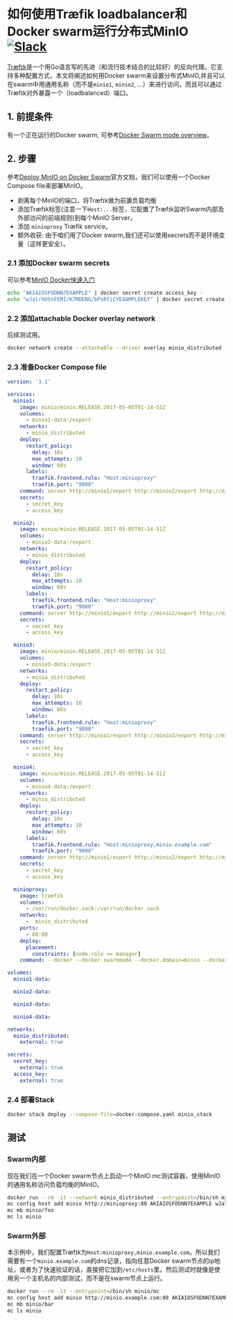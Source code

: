 # 如何使用Træfik loadbalancer和Docker swarm运行分布式MinIO [![Slack](https://slack.minio.io/slack?type=svg)](https://slack.minio.io)

[Træfɪk](https://traefik.io/)是一个用Go语言写的先进（和流行技术结合的比较好）的反向代理。它支持多种配置方式，本文将阐述如何用Docker swarm来设置分布式MinIO,并且可以在swarm中用通用名称（而不是`minio1`, `minio2`, ...）来进行访问，而且可以通过Træfɪk对外暴露一个（loadbalanced）端口。

## 1. 前提条件

有一个正在运行的Docker swarm, 可参考[Docker Swarm mode overview](https://docs.docker.com/engine/swarm/)。

## 2. 步骤

参考[Deploy MinIO on Docker Swarm](https://docs.minio.io/docs/deploy-minio-on-docker-swarm)官方文档，我们可以使用一个Docker Compose file来部署MinIO。

* 剥离每个MinIO的端口，将Træfɪk做为前置负载均衡
* 添加Træfɪk标签(注意一下`Host:...`标签，它配置了Træfɪk监听Swarm内部及外部访问的前端规则)到每个MinIO Server。
* 添加 `minioproxy` Træfik service。
* 额外收获: 由于咱们用了Docker swarm,我们还可以使用secrets而不是环境变量（这样更安全）。

### 2.1 添加Docker swarm secrets

可以参考[MinIO Docker快速入门](https://docs.minio.io/docs/minio-docker-quickstart-guide)

```sh
echo "AKIAIOSFODNN7EXAMPLE" | docker secret create access_key -
echo "wJalrXUtnFEMI/K7MDENG/bPxRfiCYEXAMPLEKEY" | docker secret create secret_key -
```

### 2.2 添加attachable Docker overlay network

后续测试用。

```sh
docker network create --attachable --driver overlay minio_distributed
```

### 2.3 准备Docker Compose file

```yml
version: '3.1'

services:
  minio1:
    image: minio/minio:RELEASE.2017-05-05T01-14-51Z
    volumes:
      - minio1-data:/export
    networks:
      - minio_distributed
    deploy:
      restart_policy:
        delay: 10s
        max_attempts: 10
        window: 60s
      labels:
        traefik.frontend.rule: "Host:minioproxy"
        traefik.port: "9000"
    command: server http://minio1/export http://minio2/export http://minio3/export http://minio4/export
    secrets:
      - secret_key
      - access_key

  minio2:
    image: minio/minio:RELEASE.2017-05-05T01-14-51Z
    volumes:
      - minio2-data:/export
    networks:
      - minio_distributed
    deploy:
      restart_policy:
        delay: 10s
        max_attempts: 10
        window: 60s
      labels:
        traefik.frontend.rule: "Host:minioproxy"
        traefik.port: "9000"
    command: server http://minio1/export http://minio2/export http://minio3/export http://minio4/export
    secrets:
      - secret_key
      - access_key

  minio3:
    image: minio/minio:RELEASE.2017-05-05T01-14-51Z
    volumes:
      - minio3-data:/export
    networks:
      - minio_distributed
    deploy:
      restart_policy:
        delay: 10s
        max_attempts: 10
        window: 60s
      labels:
        traefik.frontend.rule: "Host:minioproxy"
        traefik.port: "9000"
    command: server http://minio1/export http://minio2/export http://minio3/export http://minio4/export
    secrets:
      - secret_key
      - access_key

  minio4:
    image: minio/minio:RELEASE.2017-05-05T01-14-51Z
    volumes:
      - minio4-data:/export
    networks:
      - minio_distributed
    deploy:
      restart_policy:
        delay: 10s
        max_attempts: 10
        window: 60s
      labels:
        traefik.frontend.rule: "Host:minioproxy,minio.example.com"
        traefik.port: "9000"
    command: server http://minio1/export http://minio2/export http://minio3/export http://minio4/export
    secrets:
      - secret_key
      - access_key

  minioproxy:
    image: traefik
    volumes:
      - /var/run/docker.sock:/var/run/docker.sock
    networks:
      -  minio_distributed
    ports:
      - 80:80
    deploy:
      placement:
        constraints: [node.role == manager]
    command: --docker --docker.swarmmode --docker.domain=minio --docker.watch --web

volumes:
  minio1-data:

  minio2-data:

  minio3-data:

  minio4-data:

networks:
  minio_distributed:
    external: true

secrets:
  secret_key:
    external: true
  access_key:
    external: true
```

### 2.4 部署Stack

```sh
docker stack deploy --compose-file=docker-compose.yaml minio_stack
```

## 测试

### Swarm内部

现在我们在一个Docker swarm节点上启动一个MinIO mc测试容器，使用MinIO的通用名称访问负载均衡的MinIO。

```sh
docker run --rm -it --network minio_distributed --entrypoint=/bin/sh minio/mc
mc config host add minio http://minioproxy:80 AKIAIOSFODNN7EXAMPLE wJalrXUtnFEMI/K7MDENG/bPxRfiCYEXAMPLEKEY
mc mb minio/foo
mc ls minio
```

### Swarm外部

本示例中，我们配置Træfɪk为`Host:minioproxy,minio.example.com`。所以我们需要有一个`minio.example.com`的dns记录，指向任意Docker swarm节点的ip地址，或者为了快速验证的话，直接把它加到`/etc/hosts`里。然后测试时就像是使用另一个主机名的内部测试，而不是在swarm节点上运行。

```sh
docker run --rm -it --entrypoint=/bin/sh minio/mc
mc config host add minio http://minio.example.com:80 AKIAIOSFODNN7EXAMPLE wJalrXUtnFEMI/K7MDENG/bPxRfiCYEXAMPLEKEY
mc mb minio/bar
mc ls minio
```
